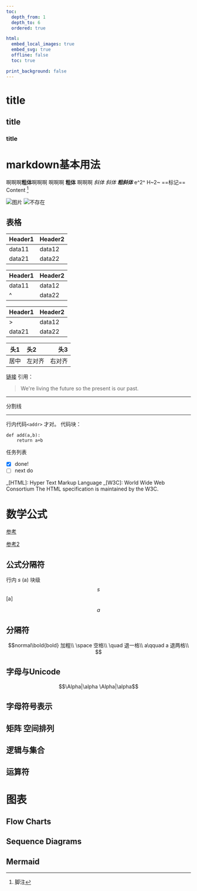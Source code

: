 ```yaml
---
toc:
  depth_from: 1
  depth_to: 6
  ordered: true

html:
  embed_local_images: true
  embed_svg: true
  offline: false
  toc: true

print_background: false
---
```

# title
## title
### title
# markdown基本用法
啊啊啊**粗体**啊啊啊
啊啊啊 __粗体__ 啊啊啊
_斜体_
*斜体*
*__粗斜体__* 
e^2^
H~2~
==标记==
Content [^1]
[^1]: 脚注

![图片](/images/logo.png)
![不存在](https://ciphermanager.github.io/webnav/favicon.ico)
## 表格
Header1|Header2
---|---
data11|data12
data21|data22

Header1|Header2
---|---
data11|data12
^|data22

Header1|Header2
---|---
>|data12
data21|data22

头1|头2|头3
:--:|:--|--:
居中|左对齐|右对齐

[链接](https://github.com)
引用：
> We're living the future so
> the present is our past.

___
分割线
***

行内代码`<addr>` 才对。
代码块：
```python{.line-numbers}
def add(a,b):
    return a+b
```
任务列表
- [x] done!
- [ ] next do

_[HTML]: Hyper Text Markup Language
_[W3C]: World Wide Web Consortium
The HTML specification
is maintained by the W3C.


# 数学公式
[参考](https://blog.csdn.net/weixin_43786241/article/details/106583093)

[参考2](https://lolimay.cn/2019/01/22/katex语法测试/)

## 公式分隔符
行内 $s$  \(a\)
块级
$$s$$  \[a\]
```math
a
```
## 分隔符
```math
normal\bold{bold} 加粗\\
\space	 	空格\\
\quad		退一格\\
a\qquad a	退两格\\


```

## 字母与Unicode

```math
\Alpha|\alpha

\Alpha|\alpha
```


## 字母符号表示
## 矩阵 空间排列

## 逻辑与集合
## 运算符

# 图表

## Flow Charts

## Sequence Diagrams
## Mermaid